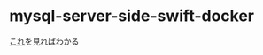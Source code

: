 # mysql-server-side-swift-docker

[これ](https://shimiho.com/2017/10/mysql-server-side-swift-docker/)を見ればわかる
